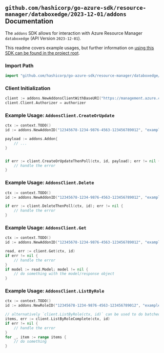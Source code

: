 
## `github.com/hashicorp/go-azure-sdk/resource-manager/databoxedge/2023-12-01/addons` Documentation

The `addons` SDK allows for interaction with Azure Resource Manager `databoxedge` (API Version `2023-12-01`).

This readme covers example usages, but further information on [using this SDK can be found in the project root](https://github.com/hashicorp/go-azure-sdk/tree/main/docs).

### Import Path

```go
import "github.com/hashicorp/go-azure-sdk/resource-manager/databoxedge/2023-12-01/addons"
```


### Client Initialization

```go
client := addons.NewAddonsClientWithBaseURI("https://management.azure.com")
client.Client.Authorizer = authorizer
```


### Example Usage: `AddonsClient.CreateOrUpdate`

```go
ctx := context.TODO()
id := addons.NewAddonID("12345678-1234-9876-4563-123456789012", "example-resource-group", "deviceName", "roleName", "addonName")

payload := addons.Addon{
	// ...
}


if err := client.CreateOrUpdateThenPoll(ctx, id, payload); err != nil {
	// handle the error
}
```


### Example Usage: `AddonsClient.Delete`

```go
ctx := context.TODO()
id := addons.NewAddonID("12345678-1234-9876-4563-123456789012", "example-resource-group", "deviceName", "roleName", "addonName")

if err := client.DeleteThenPoll(ctx, id); err != nil {
	// handle the error
}
```


### Example Usage: `AddonsClient.Get`

```go
ctx := context.TODO()
id := addons.NewAddonID("12345678-1234-9876-4563-123456789012", "example-resource-group", "deviceName", "roleName", "addonName")

read, err := client.Get(ctx, id)
if err != nil {
	// handle the error
}
if model := read.Model; model != nil {
	// do something with the model/response object
}
```


### Example Usage: `AddonsClient.ListByRole`

```go
ctx := context.TODO()
id := addons.NewRoleID("12345678-1234-9876-4563-123456789012", "example-resource-group", "deviceName", "roleName")

// alternatively `client.ListByRole(ctx, id)` can be used to do batched pagination
items, err := client.ListByRoleComplete(ctx, id)
if err != nil {
	// handle the error
}
for _, item := range items {
	// do something
}
```
